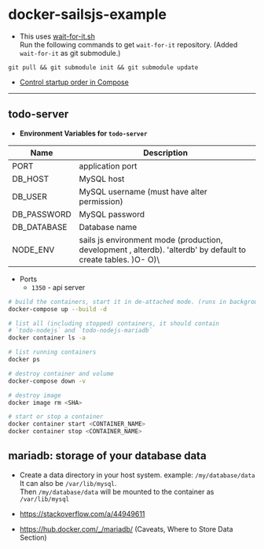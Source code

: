 # docker-sailsjs-example

- This uses [wait-for-it.sh](https://github.com/vishnubob/wait-for-it)  
Run the following commands to get `wait-for-it` repository. (Added `wait-for-it` as git submodule.)
```
git pull && git submodule init && git submodule update
```
-  [Control startup order in Compose](https://docs.docker.com/compose/startup-order/)

----

## todo-server
- **Environment Variables for `todo-server`**

| Name | Description |
|---|---|
|PORT| application port
|DB_HOST| MySQL host
|DB_USER| MySQL username (must have alter permission)
|DB_PASSWORD| MySQL password
|DB_DATABASE| Database name 
|NODE_ENV| sails js environment mode (production, development , alterdb). 'alterdb' by default to create tables. \)O- O)\
- Ports
   - `1350` - api server

```bash
# build the containers, start it in de-attached mode. (runs in background).
docker-compose up --build -d

# list all (including stopped) containers, it should contain
# `todo-nodejs` and `todo-nodejs-mariadb`
docker container ls -a

# list running containers
docker ps

# destroy container and volume
docker-compose down -v

# destroy image
docker image rm <SHA>

# start or stop a container
docker container start <CONTAINER_NAME>
docker container stop <CONTAINER_NAME>

```

## mariadb: storage of your database data
- Create a data directory in your host system. example: `/my/database/data`  
It can also be `/var/lib/mysql`.   
Then `/my/database/data` will be mounted to the container as `/var/lib/mysql`

- https://stackoverflow.com/a/44949611
- https://hub.docker.com/_/mariadb/ (Caveats, Where to Store Data Section)
